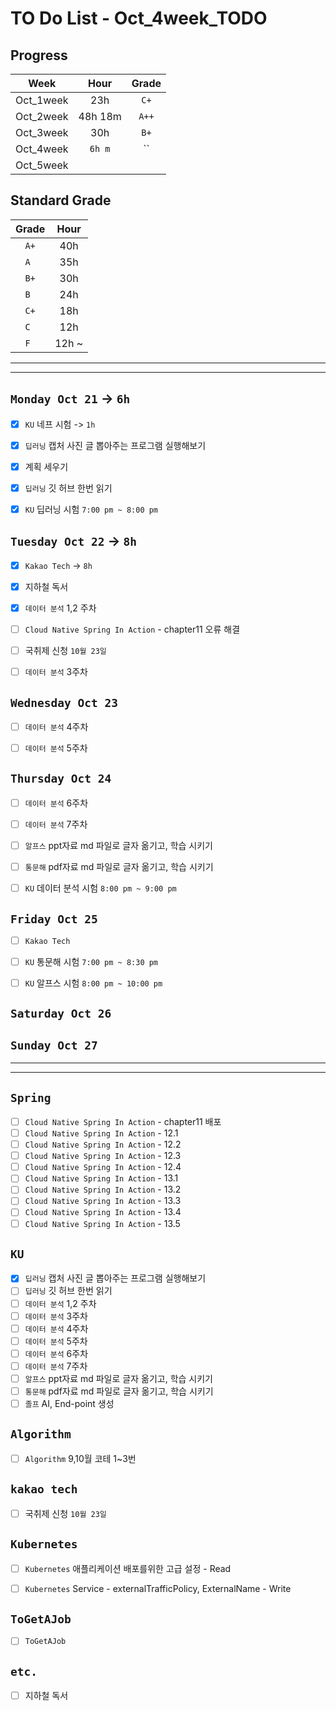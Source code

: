 # TO Do List - Oct_4week_TODO

## Progress
| Week | Hour | Grade |
|:---:|:---:|:---:|
|Oct_1week|23h|`C+`|
|Oct_2week|48h 18m|`A++`|
|Oct_3week|30h|`B+`|
|Oct_4week|`6h m`|``|
|Oct_5week|||


## Standard Grade
| Grade | Hour |
|:---:|:---:|
|`A+`|40h|
|`A `|35h|
|`B+`|30h|
|`B `|24h|
|`C+`|18h|
|`C `|12h|
|`F `|12h ~|


---
---

## `Monday Oct 21` -> `6h`
- [x] `KU` 네프 시험 -> `1h`
- [x] `딥러닝` 캡처 사진 글 뽑아주는 프로그램 실행해보기
- [x] 계획 세우기
- [x] `딥러닝` 깃 허브 한번 읽기
- [x] `KU` 딥러닝 시험 `7:00 pm ~ 8:00 pm`


## `Tuesday Oct 22` -> `8h`
- [x] `Kakao Tech` -> `8h`
- [x] 지하철 독서
- [x] `데이터 분석` 1,2 주차
- [ ] `Cloud Native Spring In Action` - chapter11 오류 해결
- [ ] 국취제 신청 `10월 23일`
- [ ] `데이터 분석` 3주차


## `Wednesday Oct 23`
- [ ] `데이터 분석` 4주차
- [ ] `데이터 분석` 5주차


## `Thursday Oct 24`
- [ ] `데이터 분석` 6주차
- [ ] `데이터 분석` 7주차
- [ ] `알프스` ppt자료 md 파일로 글자 옮기고, 학습 시키기
- [ ] `통문해` pdf자료 md 파일로 글자 옮기고, 학습 시키기
- [ ] `KU` 데이터 분석 시험 `8:00 pm ~ 9:00 pm`


## `Friday Oct 25` 
- [ ] `Kakao Tech`
- [ ] `KU` 통문해 시험 `7:00 pm ~ 8:30 pm`
- [ ] `KU` 알프스 시험 `8:00 pm ~ 10:00 pm`

 
## `Saturday Oct 26` 



## `Sunday Oct 27` 




---
---
## `Spring`
- [ ] `Cloud Native Spring In Action` - chapter11 배포
- [ ] `Cloud Native Spring In Action` - 12.1
- [ ] `Cloud Native Spring In Action` - 12.2
- [ ] `Cloud Native Spring In Action` - 12.3
- [ ] `Cloud Native Spring In Action` - 12.4
- [ ] `Cloud Native Spring In Action` - 13.1
- [ ] `Cloud Native Spring In Action` - 13.2
- [ ] `Cloud Native Spring In Action` - 13.3
- [ ] `Cloud Native Spring In Action` - 13.4
- [ ] `Cloud Native Spring In Action` - 13.5

## `KU`
- [x] `딥러닝` 캡처 사진 글 뽑아주는 프로그램 실행해보기
- [ ] `딥러닝` 깃 허브 한번 읽기
- [ ] `데이터 분석` 1,2 주차
- [ ] `데이터 분석` 3주차
- [ ] `데이터 분석` 4주차
- [ ] `데이터 분석` 5주차
- [ ] `데이터 분석` 6주차
- [ ] `데이터 분석` 7주차
- [ ] `알프스` ppt자료 md 파일로 글자 옮기고, 학습 시키기
- [ ] `통문해` pdf자료 md 파일로 글자 옮기고, 학습 시키기
- [ ] `졸프` AI, End-point 생성
<!-- - [ ] `탄소중립` 중간고사 대체과제 `11월 2일까지`
- [ ] `SF` 중간고사 대체과제 `11월 30일까지` -->

## `Algorithm`
- [ ] `Algorithm` 9,10월 코테 1~3번


## `kakao tech`
- [ ] 국취제 신청 `10월 23일`


## `Kubernetes`
- [ ] `Kubernetes` 애플리케이션 배포를위한 고급 설정 - Read
- [ ] `Kubernetes` Service - externalTrafficPolicy, ExternalName - Write


## `ToGetAJob`
- [ ] `ToGetAJob`


## `etc.`
- [ ] 지하철 독서



<br><br>

<!-- > `개인공부` : `6h 30m` -> `25h 36m` -> `22h 19m` -> -->

<br><br>

<!-- 
## `Java`
## `OPIc`
## `토익` 
-->







